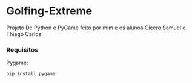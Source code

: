# Golfing-Extreme
Projeto De Python e PyGame feito por mim e os alunos Cícero Samuel e Thiago Carlos 

### Requisitos

Pygame:
```python
pip install pygame
```
